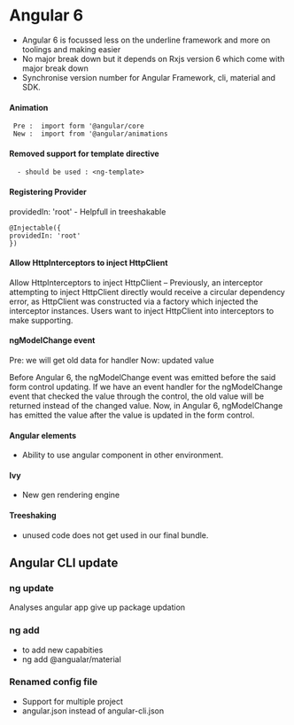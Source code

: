 # Angular 6

- Angular 6 is focussed less on the underline framework and more on toolings and making easier
- No major break down but it depends on Rxjs version 6 which come with major break down
- Synchronise version number for Angular Framework, cli, material and SDK.

#### Animation

```
 Pre :  import form '@angular/core
 New :  import from '@angular/animations
 ```
 
#### Removed support for template directive

```
  - should be used : <ng-template>
```

#### Registering Provider

  providedIn: 'root' - Helpfull in treeshakable
  
  ```
  @Injectable({
  providedIn: 'root'
})
```

 ####  Allow HttpInterceptors to inject HttpClient
 
Allow HttpInterceptors to inject HttpClient – Previously, an interceptor attempting to inject HttpClient directly would receive a circular dependency error, as HttpClient was constructed via a factory which injected the interceptor instances. Users want to inject HttpClient into interceptors to make supporting.


#### ngModelChange event
Pre: we will get old data for handler 
Now: updated value

Before Angular 6, the ngModelChange event was emitted before the said form control updating.
If we have an event handler for the ngModelChange event that checked the value through the control,
the old value will be returned instead of the changed value.
Now, in Angular 6, ngModelChange has emitted the value after the value is updated in the form control.

#### Angular elements
- Ability to use angular component in other environment.

#### Ivy
- New gen rendering engine

#### Treeshaking
- unused code does not get used in our final bundle.

 
## Angular CLI update
 
### ng update <package>
  Analyses angular app give up package updation
  
### ng add
- to add new capabities
- ng add @angualar/material

### Renamed config file
- Support for multiple project
- angular.json instead of  angular-cli.json 

